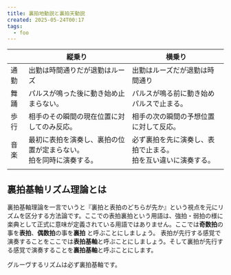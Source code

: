 ```yaml
---
title: 裏拍地動説と裏拍天動説
created: 2025-05-24T00:17
tags:
  - foo
---
```


|     | 縦乗り                                  | 横乗り                                |
| --- | ------------------------------------ | ---------------------------------- |
| 通勤  | 出勤は時間通りだが退勤はルーズ                      | 出勤はルーズだが退勤は時間通り                    |
| 舞踊  | パルスが鳴った後に動き始め止まらない。                  | パルスが鳴る前に動き始めパルスで止まる。               |
| 歩行  | 相手のその瞬間の現在位置に対してのみ反応。                | 相手の次の瞬間の予想位置に対して反応。                |
| 音楽  | 最初に表拍を演奏し、裏拍の位置が定まらない。<br>拍を同時に演奏する。 | 必ず裏拍を先に演奏し、表拍で止まる。<br>拍を互い違いに演奏する。 |
|     |                                      |                                    |

## 裏拍基軸リズム理論とは

裏拍基軸理論を一言でいうと『裏拍と表拍のどちらが先か』という視点を元にリズムを区分する方法論です。ここでの表拍裏拍という用語は、強拍・弱拍の様に楽典として正式に意味が定義されている用語ではありません。ここでは**奇数拍**の事を**表拍**、**偶数拍**の事を**裏拍** と呼ぶことにしましょう。 表拍が先行する感覚で演奏することをここでは**表拍基軸**と呼ぶことにしましょう。そして裏拍が先行する感覚で演奏することを**裏拍基軸**と呼ぶことにします。

グルーヴするリズムは必ず裏拍基軸です。
